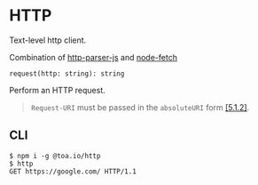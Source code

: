 # HTTP

Text-level http client.

Combination of [http-parser-js](https://github.com/creationix/http-parser-js)
and [node-fetch](https://github.com/node-fetch/node-fetch)

`request(http: string): string`

Perform an HTTP request.

> `Request-URI` must be passed in the `absoluteURI`
> form [[5.1.2]](https://datatracker.ietf.org/doc/html/rfc2616#section-5.1.2).

## CLI

```shell
$ npm i -g @toa.io/http
$ http
GET https://google.com/ HTTP/1.1
```

